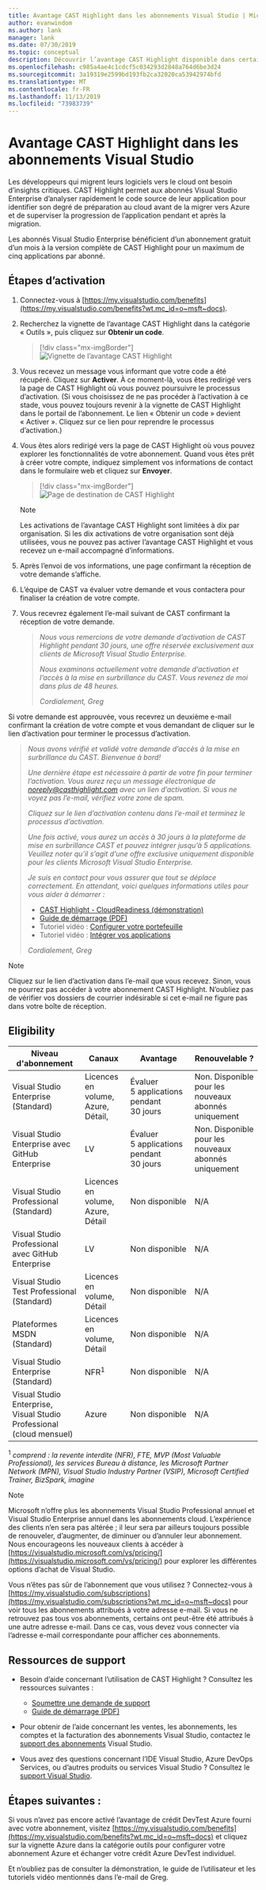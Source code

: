 ```yaml
---
title: Avantage CAST Highlight dans les abonnements Visual Studio | Microsoft Docs
author: evanwindom
ms.author: lank
manager: lank
ms.date: 07/30/2019
ms.topic: conceptual
description: Découvrir l’avantage CAST Highlight disponible dans certains abonnements Visual Studio
ms.openlocfilehash: c985a4ae4c1cdcf5c034293d2848a764d6be3d24
ms.sourcegitcommit: 3a19319e2599bd193fb2ca32020ca53942974bfd
ms.translationtype: MT
ms.contentlocale: fr-FR
ms.lasthandoff: 11/13/2019
ms.locfileid: "73983739"
---
```

# <a name="the-cast-highlight-benefit-in-visual-studio-subscriptions"></a>Avantage CAST Highlight dans les abonnements Visual Studio
Les développeurs qui migrent leurs logiciels vers le cloud ont besoin d’insights critiques. CAST Highlight permet aux abonnés Visual Studio Enterprise d’analyser rapidement le code source de leur application pour identifier son degré de préparation au cloud avant de la migrer vers Azure et de superviser la progression de l’application pendant et après la migration.

Les abonnés Visual Studio Enterprise bénéficient d’un abonnement gratuit d’un mois à la version complète de CAST Highlight pour un maximum de cinq applications par abonné.

## <a name="activation-steps"></a>Étapes d’activation
1. Connectez-vous à [https://my.visualstudio.com/benefits](https://my.visualstudio.com/benefits?wt.mc_id=o~msft~docs).

2. Recherchez la vignette de l’avantage CAST Highlight dans la catégorie « Outils », puis cliquez sur **Obtenir un code**.

   > [!div class="mx-imgBorder"]
   > ![Vignette de l’avantage CAST Highlight](_img/vs-cast-highlight/vs-cast-highlight-tile.png)

0. Vous recevez un message vous informant que votre code a été récupéré.  Cliquez sur **Activer**. À ce moment-là, vous êtes redirigé vers la page de CAST Highlight où vous pouvez poursuivre le processus d’activation.  (Si vous choisissez de ne pas procéder à l’activation à ce stade, vous pouvez toujours revenir à la vignette de CAST Highlight dans le portail de l’abonnement.  Le lien « Obtenir un code » devient « Activer ». Cliquez sur ce lien pour reprendre le processus d’activation.)

0. Vous êtes alors redirigé vers la page de CAST Highlight où vous pouvez explorer les fonctionnalités de votre abonnement.  Quand vous êtes prêt à créer votre compte, indiquez simplement vos informations de contact dans le formulaire web et cliquez sur **Envoyer**.

    > [!div class="mx-imgBorder"]
    > ![Page de destination de CAST Highlight](_img/vs-cast-highlight/vs-cast-highlight-landing.png)

   > [!NOTE]
   > Les activations de l’avantage CAST Highlight sont limitées à dix par organisation.  Si les dix activations de votre organisation sont déjà utilisées, vous ne pouvez pas activer l’avantage CAST Highlight et vous recevez un e-mail accompagné d’informations.

0. Après l’envoi de vos informations, une page confirmant la réception de votre demande s’affiche.

0. L’équipe de CAST va évaluer votre demande et vous contactera pour finaliser la création de votre compte.

0. Vous recevrez également l’e-mail suivant de CAST confirmant la réception de votre demande.

   > *Nous vous remercions de votre demande d’activation de CAST Highlight pendant 30 jours, une offre réservée exclusivement aux clients de Microsoft Visual Studio Enterprise.*
   >
   > *Nous examinons actuellement votre demande d’activation et l’accès à la mise en surbrillance du CAST. Vous revenez de moi dans plus de 48 heures.*
   >
   > *Cordialement,* 
   > *Greg*

Si votre demande est approuvée, vous recevrez un deuxième e-mail confirmant la création de votre compte et vous demandant de cliquer sur le lien d’activation pour terminer le processus d’activation.

   > *Nous avons vérifié et validé votre demande d’accès à la mise en surbrillance du CAST. Bienvenue à bord!*
   >
   > *Une dernière étape est nécessaire à partir de votre fin pour terminer l’activation. Vous aurez reçu un message électronique de noreply@casthighlight.com avec un lien d’activation. Si vous ne voyez pas l’e-mail, vérifiez votre zone de spam.*
   >
   > *Cliquez sur le lien d’activation contenu dans l’e-mail et terminez le processus d’activation.*
   >
   > *Une fois activé, vous aurez un accès à 30 jours à la plateforme de mise en surbrillance CAST et pouvez intégrer jusqu’à 5 applications. Veuillez noter qu’il s’agit d’une offre exclusive uniquement disponible pour les clients Microsoft Visual Studio Enterprise.*
   >
   > *Je suis en contact pour vous assurer que tout se déplace correctement. En attendant, voici quelques informations utiles pour vous aider à démarrer :*
   >
   > - [CAST Highlight - CloudReadiness (démonstration)](https://www.youtube.com/watch?v=wFUpAzn1Iu8&feature=youtu.be)
   > - [Guide de démarrage (PDF)](https://casthighlight.com/Getting-Started-Guide.pdf)
   > - Tutoriel vidéo : [Configurer votre portefeuille](https://www.youtube.com/watch?v=MDm8ln4vuGE)
   > - Tutoriel vidéo : [Intégrer vos applications](https://www.youtube.com/watch?v=x-7Dsn3Rmw4)
   >
   > *Cordialement,* 
   > *Greg*

   > [!NOTE]
   > Cliquez sur le lien d’activation dans l’e-mail que vous recevez.  Sinon, vous ne pourrez pas accéder à votre abonnement CAST Highlight. N’oubliez pas de vérifier vos dossiers de courrier indésirable si cet e-mail ne figure pas dans votre boîte de réception.

## <a name="eligibility"></a>Eligibility
| Niveau d'abonnement                                                 |     Canaux                                            | Avantage                                                          | Renouvelable ?    |
|--------------------------------------------------------------------|---------------------------------------------------------|------------------------------------------------------------------|---------------|
| Visual Studio Enterprise (Standard)   | Licences en volume, Azure, Détail, | Évaluer 5 applications pendant 30 jours|  Non.  Disponible pour les nouveaux abonnés uniquement          |
| Visual Studio Enterprise avec GitHub Enterprise  | LV | Évaluer 5 applications pendant 30 jours|  Non.  Disponible pour les nouveaux abonnés uniquement          |
| Visual Studio Professional (Standard) | Licences en volume, Azure, Détail                                       | Non disponible                                                             |  N/A          |
| Visual Studio Professional avec GitHub Enterprise | LV                                       | Non disponible                                                             |  N/A          |
| Visual Studio Test Professional (Standard)                         | Licences en volume, Détail                                              | Non disponible                                             |  N/A           |
| Plateformes MSDN (Standard)                                          | Licences en volume, Détail                                              | Non disponible                                              |  N/A          |
| Visual Studio Enterprise (Standard)  | NFR<sup>1</sup> |Non disponible  | N/A |
| Visual Studio Enterprise, Visual Studio Professional (cloud mensuel) | Azure | Non disponible | N/A |

<sup>1</sup>  *comprend : la revente interdite (NFR), FTE, MVP (Most Valuable Professional), les services Bureau à distance, les Microsoft Partner Network (MPN), Visual Studio Industry Partner (VSIP), Microsoft Certified Trainer, BizSpark, imagine*

> [!NOTE]
> Microsoft n’offre plus les abonnements Visual Studio Professional annuel et Visual Studio Enterprise annuel dans les abonnements cloud. L’expérience des clients n’en sera pas altérée ; il leur sera par ailleurs toujours possible de renouveler, d’augmenter, de diminuer ou d’annuler leur abonnement. Nous encourageons les nouveaux clients à accéder à [https://visualstudio.microsoft.com/vs/pricing/](https://visualstudio.microsoft.com/vs/pricing/) pour explorer les différentes options d’achat de Visual Studio.

Vous n’êtes pas sûr de l’abonnement que vous utilisez ?  Connectez-vous à [https://my.visualstudio.com/subscriptions](https://my.visualstudio.com/subscriptions?wt.mc_id=o~msft~docs) pour voir tous les abonnements attribués à votre adresse e-mail. Si vous ne retrouvez pas tous vos abonnements, certains ont peut-être été attribués à une autre adresse e-mail.  Dans ce cas, vous devez vous connecter via l’adresse e-mail correspondante pour afficher ces abonnements.

## <a name="support-resources"></a>Ressources de support
- Besoin d’aide concernant l’utilisation de CAST Highlight ?  Consultez les ressources suivantes :
  - [Soumettre une demande de support](https://casthighlight.com/support/)
  - [Guide de démarrage (PDF)](https://casthighlight.com/Getting-Started-Guide.pdf)

- Pour obtenir de l’aide concernant les ventes, les abonnements, les comptes et la facturation des abonnements Visual Studio, contactez le [support des abonnements](https://visualstudio.microsoft.com/subscriptions/support/) Visual Studio.
- Vous avez des questions concernant l’IDE Visual Studio, Azure DevOps Services, ou d’autres produits ou services Visual Studio ?  Consultez le [support Visual Studio](https://visualstudio.microsoft.com/support/).

## <a name="next-steps"></a>Étapes suivantes :
Si vous n’avez pas encore activé l’avantage de crédit DevTest Azure fourni avec votre abonnement, visitez [https://my.visualstudio.com/benefits](https://my.visualstudio.com/benefits?wt.mc_id=o~msft~docs) et cliquez sur la vignette Azure dans la catégorie outils pour configurer votre abonnement Azure et échanger votre crédit Azure DevTest individuel.

Et n’oubliez pas de consulter la démonstration, le guide de l’utilisateur et les tutoriels vidéo mentionnés dans l’e-mail de Greg.

